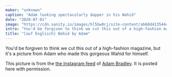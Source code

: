 ```yaml
---
maker: "unknown"
caption: "Adam looking spectacularly dapper in his Wahid"
date: "2020-07-01"
image: "https://cdn.sanity.io/images/hl5bw8cj/site-content/ab68d41354448f2149dcdce2cbf3b0222f58012d-2160x1080.jpg"
intro: "You'd be forgiven to think we cut this out of a high-fashion magazine, but it's a picture from Adam who made this gorgeous Wahid for himself."
title: "[auf Englisch] Wahid by Adam"
---
```



You'd be forgiven to think we cut this out of a high-fashion magazine, but it's a picture from Adam who made this gorgeous Wahid for himself.

<Note>

This picture is from the [the Instagram feed](https://www.instagram.com/p/CCGnNvQBxJe/) of [Adam Bradley](https://www.instagram.com/grandmarquess/). 
It is posted here with permission.

</Note>


